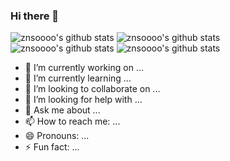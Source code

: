 ### Hi there 👋

![znsoooo's github stats](https://github-readme-stats.vercel.app/api?username=znsoooo) 
![znsoooo's github stats](https://github-readme-stats.anuraghazra1.vercel.app/api/top-langs/?username=anuraghazra&layout=compact&theme=material-palenight) 
![znsoooo's github stats](https://github-readme-stats.anuraghazra1.vercel.app/api/pin/?username=anuraghazra&repo=github-readme-stats&theme=material-palenight) 
![znsoooo's github stats](https://github-readme-stats.anuraghazra1.vercel.app/api/pin/?username=anuraghazra&repo=anuraghazra.github.io&theme=material-palenight) 



- 🔭 I’m currently working on ...
- 🌱 I’m currently learning ...
- 👯 I’m looking to collaborate on ...
- 🤔 I’m looking for help with ...
- 💬 Ask me about ...
- 📫 How to reach me: ...
- 😄 Pronouns: ...
- ⚡ Fun fact: ...
